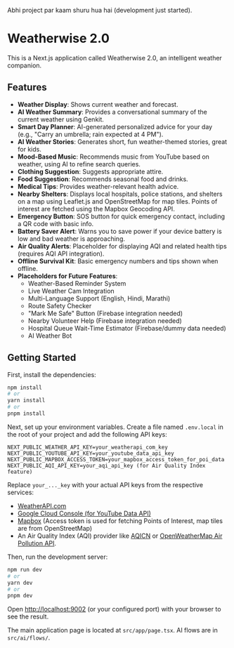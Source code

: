 Abhi project par kaam shuru hua hai (development just started).

# Weatherwise 2.0

This is a Next.js application called Weatherwise 2.0, an intelligent weather companion.

## Features

- **Weather Display**: Shows current weather and forecast.
- **AI Weather Summary**: Provides a conversational summary of the current weather using Genkit.
- **Smart Day Planner**: AI-generated personalized advice for your day (e.g., "Carry an umbrella; rain expected at 4 PM").
- **AI Weather Stories**: Generates short, fun weather-themed stories, great for kids.
- **Mood-Based Music**: Recommends music from YouTube based on weather, using AI to refine search queries.
- **Clothing Suggestion**: Suggests appropriate attire.
- **Food Suggestion**: Recommends seasonal food and drinks.
- **Medical Tips**: Provides weather-relevant health advice.
- **Nearby Shelters**: Displays local hospitals, police stations, and shelters on a map using Leaflet.js and OpenStreetMap for map tiles. Points of interest are fetched using the Mapbox Geocoding API.
- **Emergency Button**: SOS button for quick emergency contact, including a QR code with basic info.
- **Battery Saver Alert**: Warns you to save power if your device battery is low and bad weather is approaching.
- **Air Quality Alerts**: Placeholder for displaying AQI and related health tips (requires AQI API integration).
- **Offline Survival Kit**: Basic emergency numbers and tips shown when offline.
- **Placeholders for Future Features**:
    - Weather-Based Reminder System
    - Live Weather Cam Integration
    - Multi-Language Support (English, Hindi, Marathi)
    - Route Safety Checker
    - "Mark Me Safe" Button (Firebase integration needed)
    - Nearby Volunteer Help (Firebase integration needed)
    - Hospital Queue Wait-Time Estimator (Firebase/dummy data needed)
    - AI Weather Bot

## Getting Started

First, install the dependencies:
```bash
npm install
# or
yarn install
# or
pnpm install
```

Next, set up your environment variables. Create a file named `.env.local` in the root of your project and add the following API keys:

```
NEXT_PUBLIC_WEATHER_API_KEY=your_weatherapi_com_key
NEXT_PUBLIC_YOUTUBE_API_KEY=your_youtube_data_api_key
NEXT_PUBLIC_MAPBOX_ACCESS_TOKEN=your_mapbox_access_token_for_poi_data
NEXT_PUBLIC_AQI_API_KEY=your_aqi_api_key (for Air Quality Index feature)
```

Replace `your_..._key` with your actual API keys from the respective services:
- [WeatherAPI.com](https://www.weatherapi.com/)
- [Google Cloud Console (for YouTube Data API)](https://console.cloud.google.com/)
- [Mapbox](https://www.mapbox.com/) (Access token is used for fetching Points of Interest, map tiles are from OpenStreetMap)
- An Air Quality Index (AQI) provider like [AQICN](https://aqicn.org/api/) or [OpenWeatherMap Air Pollution API](https://openweathermap.org/api/air-pollution).


Then, run the development server:

```bash
npm run dev
# or
yarn dev
# or
pnpm dev
```

Open [http://localhost:9002](http://localhost:9002) (or your configured port) with your browser to see the result.

The main application page is located at `src/app/page.tsx`.
AI flows are in `src/ai/flows/`.

